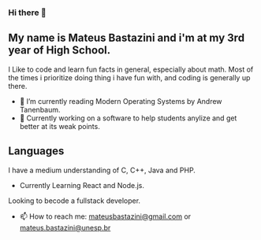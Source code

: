 ### Hi there 👋
## My name is Mateus Bastazini and i'm at my 3rd year of High School.
I Like to code and learn fun facts in general, especially about math.
Most of the times i prioritize doing thing i have fun with, and coding is generally up there.

- 🌱 I’m currently reading Modern Operating Systems by Andrew Tanenbaum.
- 🔭 Currently working on a software to help students anylize and get better at its weak points.

## Languages
I have a medium understanding of C, C++, Java and PHP.
- Currently Learning React and Node.js.

Looking to becode a fullstack developer.

- 📫 How to reach me: mateusbastazini@gmail.com or mateus.bastazini@unesp.br
<!--
**MBastazini/MBastazini** is a ✨ _special_ ✨ repository because its `README.md` (this file) appears on your GitHub profile.

Here are some ideas to get you started:



- 👯 I’m looking to collaborate on ...
- 🤔 I’m looking for help with ...
- 💬 Ask me about ...

- 😄 Pronouns: ...
- ⚡ Fun fact: ...
-->

